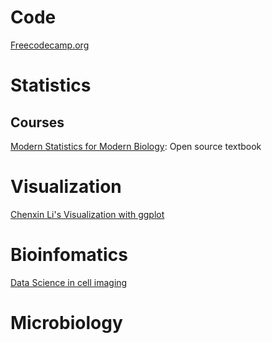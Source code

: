 # Code

[Freecodecamp.org](https://www.freecodecamp.org/learn)

# Statistics

## Courses

[Modern Statistics for Modern Biology](https://www.huber.embl.de/msmb/): Open source textbook

# Visualization

[Chenxin Li's Visualization with ggplot](https://github.com/cxli233/Online_R_learning/tree/master/Quick_data_vis)
# Bioinfomatics

[Data Science in cell imaging](https://assafzar.wixsite.com/dsci2020/lecture-slides)

# Microbiology
